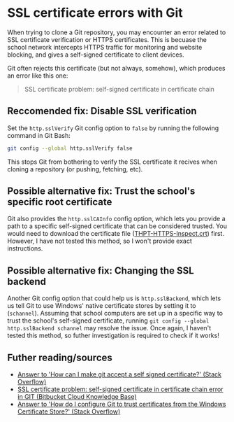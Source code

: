 # SSL certificate errors with Git

When trying to clone a Git repository, you may encounter an error related to SSL certificate verification or HTTPS certificates. This is becuase the school network intercepts HTTPS traffic for monitoring and website blocking, and gives a self-signed certificate to client devices.

Git often rejects this certificate (but not always, somehow), which produces an error like this one:

> SSL certificate problem: self-signed certificate in certificate chain

## Reccomended fix: Disable SSL verification

Set the `http.sslVerify` Git config option to `false` by running the following command in Git Bash:

```bash
git config --global http.sslVerify false
```

This stops Git from bothering to verify the SSL certificate it recives when cloning a repository (or pushing, fetching, etc).

## Possible alternative fix: Trust the school's specific root certificate

Git also provides the `http.sslCAInfo` config option, which lets you provide a path to a specific self-signed certificate that can be considered trusted. You would need to download the certificate file ([THPT-HTTPS-Inspect.crt](../../resources/school-network/THPT-HTTPS-Inspect.crt)) first. However, I have not tested this method, so I won't provide exact instructions.

## Possible alternative fix: Changing the SSL backend

Another Git config option that could help us is `http.sslBackend`, which lets us tell Git to use Windows' native certificate stores by setting it to (`schannel`). Assuming that school computers are set up in a specific way to trust the school's self-signed certificate, running `git config --global http.sslBackend schannel` may resolve the issue. Once again, I haven't tested this method, so futher investigation is required to check if it works!

## Futher reading/sources

- [Answer to 'How can I make git accept a self signed certificate?' (Stack Overflow)](https://stackoverflow.com/a/11622001)
- [SSL certificate problem: self-signed certificate in certificate chain error in GIT (Bitbucket Cloud Knowledge Base)](https://confluence.atlassian.com/bbkb/ssl-certificate-problem-self-signed-certificate-in-certificate-chain-error-in-git-1224773006.html)
- [Answer to 'How do I configure Git to trust certificates from the Windows Certificate Store?' (Stack Overflow)](https://stackoverflow.com/a/48212753)